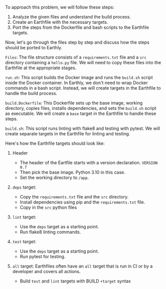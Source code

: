 To approach this problem, we will follow these steps:

1. Analyze the given files and understand the build process.
2. Create an Earthfile with the necessary targets.
3. Port the steps from the Dockerfile and bash scripts to the Earthfile targets.

Now, let's go through the files step by step and discuss how the steps should be ported to Earthly.

`Files`:
The file structure consists of a `requirements.txt` file and a `src` directory containing a `hello.py` file. We will need to copy these files into the Earthfile at the appropriate stages.

`run.sh`:
This script builds the Docker image and runs the `build.sh` script inside the Docker container. In Earthly, we don't need to wrap Docker commands in a bash script. Instead, we will create targets in the Earthfile to handle the build process.

`build.Dockerfile`:
This Dockerfile sets up the base image, working directory, copies files, installs dependencies, and sets the `build.sh` script as executable. We will create a `base` target in the Earthfile to handle these steps.

`build.sh`:
This script runs linting with flake8 and testing with pytest. We will create separate targets in the Earthfile for linting and testing.

Here's how the Earthfile targets should look like:

1. Header
   - The header of the Eartfile starts with a version declaration. `VERSION 0.7`
   - Then pick the base image. Python 3.10 in this case.
   - Set the working directory to `/app`.
 
2. `deps` target:
   - Copy the `requirements.txt` file and the `src` directory.
   - Install dependencies using pip and the `requirements.txt` file.
   - Copy in the `src` python files

2. `lint` target:
   - Use the `deps` target as a starting point.
   - Run flake8 linting commands.

3. `test` target:
   - Use the `deps` target as a starting point.
   - Run pytest for testing.

4. `all` target:
Earthfiles often have an `all` target that is run in CI or by a developer and covers all actions.
   - Build `test` and `lint` targets with BUILD `+target` syntax
